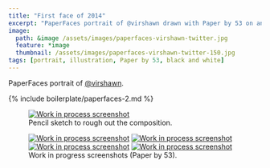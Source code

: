 ```yaml
---
title: "First face of 2014"
excerpt: "PaperFaces portrait of @virshawn drawn with Paper by 53 on an iPad."
image: 
  path: &image /assets/images/paperfaces-virshawn-twitter.jpg 
  feature: *image
  thumbnail: /assets/images/paperfaces-virshawn-twitter-150.jpg
tags: [portrait, illustration, Paper by 53, black and white]
---
```


PaperFaces portrait of [@virshawn](http://twitter.com/virshawn).

{% include boilerplate/paperfaces-2.md %}

<figure>
	<a href="{{ site.url }}/assets/images/paperfaces-virshawn-process-1-lg.jpg"><img src="{{ site.url }}/assets/images/paperfaces-virshawn-process-1-750.jpg" alt="Work in process screenshot"></a>
	<figcaption>Pencil sketch to rough out the composition.</figcaption>
</figure>

<figure class="half">
	<a href="{{ site.url }}/assets/images/paperfaces-virshawn-process-2-lg.jpg"><img src="{{ site.url }}/assets/images/paperfaces-virshawn-process-2-600.jpg" alt="Work in process screenshot"></a>
	<a href="{{ site.url }}/assets/images/paperfaces-virshawn-process-3-lg.jpg"><img src="{{ site.url }}/assets/images/paperfaces-virshawn-process-3-600.jpg" alt="Work in process screenshot"></a>
	<a href="{{ site.url }}/assets/images/paperfaces-virshawn-process-4-lg.jpg"><img src="{{ site.url }}/assets/images/paperfaces-virshawn-process-4-600.jpg" alt="Work in process screenshot"></a>
	<a href="{{ site.url }}/assets/images/paperfaces-virshawn-process-5-lg.jpg"><img src="{{ site.url }}/assets/images/paperfaces-virshawn-process-5-600.jpg" alt="Work in process screenshot"></a>
	<figcaption>Work in progress screenshots (Paper by 53).</figcaption>
</figure>
